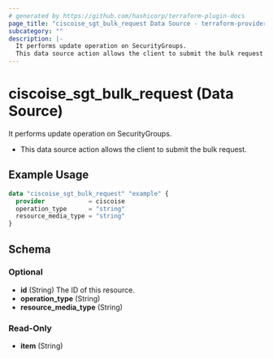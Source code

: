 ```yaml
---
# generated by https://github.com/hashicorp/terraform-plugin-docs
page_title: "ciscoise_sgt_bulk_request Data Source - terraform-provider-ciscoise"
subcategory: ""
description: |-
  It performs update operation on SecurityGroups.
  This data source action allows the client to submit the bulk request.
---
```


# ciscoise_sgt_bulk_request (Data Source)

It performs update operation on SecurityGroups.

- This data source action allows the client to submit the bulk request.

## Example Usage

```terraform
data "ciscoise_sgt_bulk_request" "example" {
  provider            = ciscoise
  operation_type      = "string"
  resource_media_type = "string"
}
```

<!-- schema generated by tfplugindocs -->
## Schema

### Optional

- **id** (String) The ID of this resource.
- **operation_type** (String)
- **resource_media_type** (String)

### Read-Only

- **item** (String)



